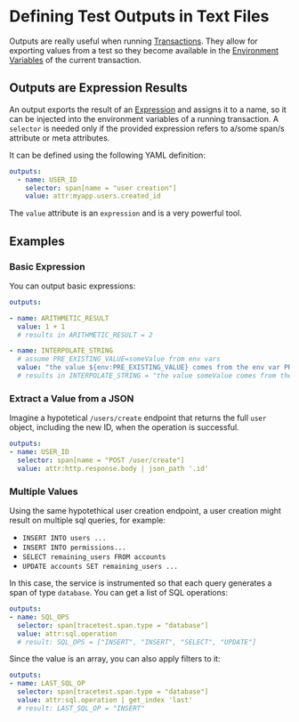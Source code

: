 # Defining Test Outputs in Text Files

Outputs are really useful when running [Transactions](../concepts/transactions). They allow for exporting values from a test so they become available in the [Environment Variables](../concepts/variable-sets.md) of the current transaction.

## Outputs are Expression Results

An output exports the result of an [Expression](../concepts/expressions) and assigns it to a name, so it can be injected into the environment variables of a running transaction.
A `selector` is needed only if the provided expression refers to a/some span/s attribute or meta attributes.

It can be defined using the following YAML definition:

```yaml
outputs:
  - name: USER_ID
    selector: span[name = "user creation"]
    value: attr:myapp.users.created_id
```

The `value` attribute is an `expression` and is a very powerful tool.

## Examples

### Basic Expression

You can output basic expressions:

```yaml
outputs:

- name: ARITHMETIC_RESULT
  value: 1 + 1
  # results in ARITHMETIC_RESULT = 2

- name: INTERPOLATE_STRING
  # assume PRE_EXISTING_VALUE=someValue from env vars
  value: "the value ${env:PRE_EXISTING_VALUE} comes from the env var PRE_EXISTING_VALUE"
  # results in INTERPOLATE_STRING = "the value someValue comes from the env var PRE_EXISTING_VALUE
```

### Extract a Value from a JSON

Imagine a hypotetical `/users/create` endpoint that returns the full `user` object, including the new ID, when the operation is successful.

```yaml
outputs:
- name: USER_ID
  selector: span[name = "POST /user/create"]
  value: attr:http.response.body | json_path '.id'
```

### Multiple Values

Using the same hypotethical user creation endpoint, a user creation might result on multiple sql queries, for example:

- `INSERT INTO users ...`
- `INSERT INTO permissions...`
- `SELECT remaining_users FROM accounts`
- `UPDATE accounts SET remaining_users ...`

In this case, the service is instrumented so that each query generates a span of type `database`.
You can get a list of SQL operations:

```yaml
outputs:
- name: SQL_OPS
  selector: span[tracetest.span.type = "database"]
  value: attr:sql.operation
  # result: SQL_OPS = ["INSERT", "INSERT", "SELECT", "UPDATE"]
```

Since the value is an array, you can also apply filters to it:

```yaml
outputs:
- name: LAST_SQL_OP
  selector: span[tracetest.span.type = "database"]
  value: attr:sql.operation | get_index 'last'
  # result: LAST_SQL_OP = "INSERT"
```
